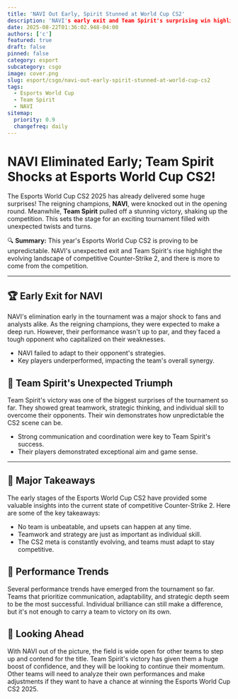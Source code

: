```yaml
---
title: 'NAVI Out Early, Spirit Stunned at World Cup CS2'
description: 'NAVI's early exit and Team Spirit's surprising win highlight the Esports World Cup CS2.'
date: 2025-08-22T01:36:02.948-04:00
authors: ['c']
featured: true
draft: false
pinned: false
category: esport
subcategory: csgo
image: cover.png
slug: esport/csgo/navi-out-early-spirit-stunned-at-world-cup-cs2
tags:
  - Esports World Cup
  - Team Spirit
  - NAVI
sitemap:
  priority: 0.9
  changefreq: daily
---
```


# **NAVI** Eliminated Early; **Team Spirit** Shocks at Esports World Cup CS2!

The Esports World Cup CS2 2025 has already delivered some huge surprises! The reigning champions, **NAVI**, were knocked out in the opening round. Meanwhile, **Team Spirit** pulled off a stunning victory, shaking up the competition. This sets the stage for an exciting tournament filled with unexpected twists and turns.

🔍 **Summary:** This year's Esports World Cup CS2 is proving to be unpredictable. NAVI's unexpected exit and Team Spirit's rise highlight the evolving landscape of competitive Counter-Strike 2, and there is more to come from the competition.

---

## 🏆 Early Exit for NAVI
NAVI's elimination early in the tournament was a major shock to fans and analysts alike. As the reigning champions, they were expected to make a deep run. However, their performance wasn't up to par, and they faced a tough opponent who capitalized on their weaknesses.
- NAVI failed to adapt to their opponent's strategies.
- Key players underperformed, impacting the team's overall synergy.

## 🚀 Team Spirit's Unexpected Triumph

Team Spirit's victory was one of the biggest surprises of the tournament so far. They showed great teamwork, strategic thinking, and individual skill to overcome their opponents. Their win demonstrates how unpredictable the CS2 scene can be.
- Strong communication and coordination were key to Team Spirit's success.
- Their players demonstrated exceptional aim and game sense.

---

## 🤔 Major Takeaways
The early stages of the Esports World Cup CS2 have provided some valuable insights into the current state of competitive Counter-Strike 2. Here are some of the key takeaways:
- No team is unbeatable, and upsets can happen at any time.
- Teamwork and strategy are just as important as individual skill.
- The CS2 meta is constantly evolving, and teams must adapt to stay competitive.

## 🌟 Performance Trends
Several performance trends have emerged from the tournament so far. Teams that prioritize communication, adaptability, and strategic depth seem to be the most successful. Individual brilliance can still make a difference, but it's not enough to carry a team to victory on its own.

## 🔮 Looking Ahead
With NAVI out of the picture, the field is wide open for other teams to step up and contend for the title. Team Spirit's victory has given them a huge boost of confidence, and they will be looking to continue their momentum. Other teams will need to analyze their own performances and make adjustments if they want to have a chance at winning the Esports World Cup CS2 2025.
